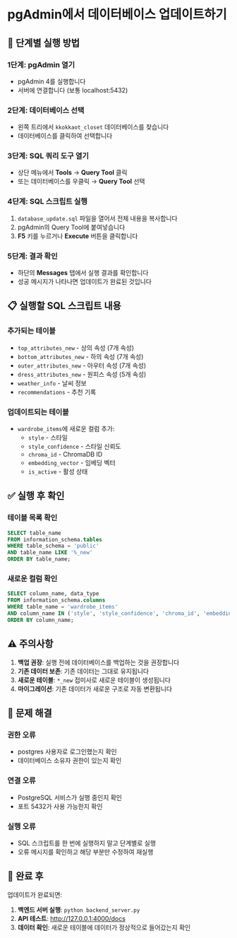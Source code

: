 # pgAdmin에서 데이터베이스 업데이트하기

## 🚀 단계별 실행 방법

### 1단계: pgAdmin 열기
- pgAdmin 4를 실행합니다
- 서버에 연결합니다 (보통 localhost:5432)

### 2단계: 데이터베이스 선택
- 왼쪽 트리에서 `kkokkaot_closet` 데이터베이스를 찾습니다
- 데이터베이스를 클릭하여 선택합니다

### 3단계: SQL 쿼리 도구 열기
- 상단 메뉴에서 **Tools** → **Query Tool** 클릭
- 또는 데이터베이스를 우클릭 → **Query Tool** 선택

### 4단계: SQL 스크립트 실행
1. `database_update.sql` 파일을 열어서 전체 내용을 복사합니다
2. pgAdmin의 Query Tool에 붙여넣습니다
3. **F5** 키를 누르거나 **Execute** 버튼을 클릭합니다

### 5단계: 결과 확인
- 하단의 **Messages** 탭에서 실행 결과를 확인합니다
- 성공 메시지가 나타나면 업데이트가 완료된 것입니다

## 📋 실행할 SQL 스크립트 내용

### 추가되는 테이블
- `top_attributes_new` - 상의 속성 (7개 속성)
- `bottom_attributes_new` - 하의 속성 (7개 속성)
- `outer_attributes_new` - 아우터 속성 (7개 속성)
- `dress_attributes_new` - 원피스 속성 (5개 속성)
- `weather_info` - 날씨 정보
- `recommendations` - 추천 기록

### 업데이트되는 테이블
- `wardrobe_items`에 새로운 컬럼 추가:
  - `style` - 스타일
  - `style_confidence` - 스타일 신뢰도
  - `chroma_id` - ChromaDB ID
  - `embedding_vector` - 임베딩 벡터
  - `is_active` - 활성 상태

## ✅ 실행 후 확인

### 테이블 목록 확인
```sql
SELECT table_name 
FROM information_schema.tables 
WHERE table_schema = 'public' 
AND table_name LIKE '%_new'
ORDER BY table_name;
```

### 새로운 컬럼 확인
```sql
SELECT column_name, data_type 
FROM information_schema.columns 
WHERE table_name = 'wardrobe_items' 
AND column_name IN ('style', 'style_confidence', 'chroma_id', 'embedding_vector', 'is_active')
ORDER BY column_name;
```

## ⚠️ 주의사항

1. **백업 권장**: 실행 전에 데이터베이스를 백업하는 것을 권장합니다
2. **기존 데이터 보존**: 기존 데이터는 그대로 유지됩니다
3. **새로운 테이블**: `*_new` 접미사로 새로운 테이블이 생성됩니다
4. **마이그레이션**: 기존 데이터가 새로운 구조로 자동 변환됩니다

## 🔧 문제 해결

### 권한 오류
- postgres 사용자로 로그인했는지 확인
- 데이터베이스 소유자 권한이 있는지 확인

### 연결 오류
- PostgreSQL 서비스가 실행 중인지 확인
- 포트 5432가 사용 가능한지 확인

### 실행 오류
- SQL 스크립트를 한 번에 실행하지 말고 단계별로 실행
- 오류 메시지를 확인하고 해당 부분만 수정하여 재실행

## 🎯 완료 후

업데이트가 완료되면:
1. **백엔드 서버 실행**: `python backend_server.py`
2. **API 테스트**: http://127.0.0.1:4000/docs
3. **데이터 확인**: 새로운 테이블에 데이터가 정상적으로 들어갔는지 확인
